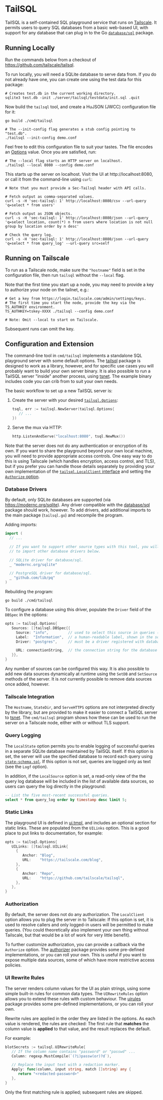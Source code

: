 # TailSQL

TailSQL is a self-contained SQL playground service that runs on [Tailscale](https://tailscale.com).
It permits users to query SQL databases from a basic web-based UI, with support for any database
that can plug in to the Go [`database/sql`](https://godoc.org/database/sql) package.

## Running Locally

Run the commands below from a checkout of https://github.com/tailscale/tailsql.

To run locally, you will need a SQLite database to serve data from. If you do
not already have one, you can create one using the test data for this package:

```shell
# Creates test.db in the current working directory.
sqlite3 test.db -init ./server/tailsql/testdata/init.sql .quit
```

Now build the `tailsql` tool, and create a HuJSON (JWCC) configuration file for it:

```shell
go build ./cmd/tailsql

# The --init-config flag generates a stub config pointing to "test.db".
./tailsql --init-config demo.conf
```

Feel free to edit this configuration file to suit your tastes. The file encodes
an [Options](./server/tailsql/options.go#L27) value. Once you are satisfied, run:

```shell
# The --local flag starts an HTTP server on localhost.
./tailsql --local 8080 --config demo.conf
```

This starts up the server on localhost. Visit the UI at http://localhost:8080,
or call it from the command-line using `curl`:

```shell
# Note that you must provide a Sec-Tailsql header with API calls.

# Fetch output as comma-separated values.
curl -s -H 'sec-tailsql: 1' http://localhost:8080/csv --url-query 'q=select * from users'

# Fetch output as JSON objects.
curl -s -H 'sec-tailsql: 1' http://localhost:8080/json --url-query 'q=select location, count(*) n from users where location is not null group by location order by n desc'

# Check the query log.
curl -s -H 'sec-tailsql: 1' http://localhost:8080/json --url-query 'q=select * from query_log' --url-query src=self
```

## Running on Tailscale

To run as a Tailscale node, make sure the `"hostname"` field is set in the
configuration file, then run `tailsql` without the `--local` flag.

Note that the first time you start up a node, you may need to provide a key to
authorize your node on the tailnet, e.g.:

```shell
# Get a key from https://login.tailscale.com/admin/settings/keys.
# The first time you start the node, provide the key via the TS_AUTHKEY environment.
TS_AUTHKEY=tskey-XXXX ./tailsql --config demo.conf

# Note: Omit --local to start on Tailscale.
```

Subsequent runs can omit the key.

## Configuration and Extension

The command-line tool in `cmd/tailsql` implements a standalone SQL playground server with some default options. The [tailsql][tailsql] package is designed to work as a library, however, and for specific use cases you will probably want to build your own server binary. It is also possible to run a TailSQL server "inside" another process, using [tsnet][tsnet]. The example binary includes code you can crib from to suit your own needs.

The basic workflow to set up a new TailSQL server is:

1. Create the server with your desired [`tailsql.Options`][options]:

    ```go
    tsql, err := tailsql.NewServer(tailsql.Options{
       // ...
    })
    ```

2. Serve the mux via HTTP:

    ```go
    http.ListenAndServe("localhost:8080", tsql.NewMux())
    ```

Note that the server does not do any authentication or encryption of its own. If you want to share the playground beyond your own local machine, you will need to provide appropriate access controls. One easy way to do this is using Tailscale (which handles encryption, access control, and TLS), but if you prefer you can handle those details separately by providing your own implementation of the [`tailsql.LocalClient` interface][lcintf] and setting the [`Authorize` option][authopt].

### Database Drivers

By default, only SQLite databases are supported (via https://modernc.org/sqlite). Any driver compatible with the [database/sql][dbsql] package should work, however. To add drivers, add additional imports to the main package (`tailsql.go`) and recompile the program.

Adding imports:

```go
import (
  // ...

  // If you want to support other source types with this tool, you will need
  // to import other database drivers below.

  // SQLite driver for database/sql.
  _ "modernc.org/sqlite"

  // PostgreSQL driver for database/sql.
  _ "github.com/lib/pq"
)
```

Rebuilding the program:

```shell
go build ./cmd/tailsql
```

To configure a database using this driver, populate the `Driver` field of the `DBSpec` in the options:

```go
opts := tailsql.Options{
   Sources: []tailsql.DBSpec{{
     Source: "info",         // used to select this source in queries (src=info)
     Label:  "Information",  // a human-readable label, shown in the source picker
     Driver: "postgres",     // must be a driver registered with database/sql

     URL: connectionString,  // the connection string for the database
   }},
}
```

Any number of sources can be configured this way. It is also possible to add new data sources dynamically at runtime using the `SetDB` and `SetSource` methods of the server. It is _not_ currently possible to remove data sources once added, however.

### Tailscale Integration

The `Hostname`, `StateDir`, and `ServeHTTPS` options are not interpreted directly by the library, but are provided to make it easier to connect a TailSQL server to [tsnet][tsnet]. The `cmd/tailsql` program shows how these can be used to run the server on a Tailscale node, either with or without TLS support.

### Query Logging

The `LocalState` option permits you to enable logging of successful queries in a separate SQLite database maintained by TailSQL itself. If  this option is set, the server will use the specified database to record each query using [`state-schema.sql`][stschema]. If this option is not set, queries are logged only as text (see the `Logf` option).

In addition, if the `LocalSource` option is set, a read-only view of the the query log database will be included in the list of available data sources, so users can query the log directly in the playground:

```sql
-- List the five most-recent successful queries.
select * from query_log order by timestamp desc limit 5;
```

### Static Links

The playground UI is defined in [ui.tmpl][uitmpl], and includes an optional section for static links. These are populated from the `UILinks` option. This is a good place to put links to documentation, for example:

```go
opts := tailsql.Options{
   UILinks: []tailsql.UILink{
     {
        Anchor: "Blog",
        URL:    "https://tailscale.com/blog",
     },
     {
        Anchor: "Repo",
        URL:    "https://github.com/tailscale/tailsql",
     },
   },
}
```

### Authorization

By default, the server does not do any authorization. The `LocalClient` option allows you to plug the server in to Tailscale: If this option is set, it is used to resolve callers and only logged-in users will be permitted to make queries. (You could theoretically also implement your own thing without Tailscale, but that would be a lot of work for very little benefit).

To further customize authorization, you can provide a callback via the `Authorize` option. The [authorizer][authz] package provides some pre-defined implementations, or you can roll your own. This is useful if you want to expose multiple data sources, some of which have more restrictive access policies.

### UI Rewrite Rules

The server renders column values for the UI as plain strings, using some simple built-in rules for common data types. The `UIRewriteRules` option allows you to extend these rules with custom behaviour. The [uirules][uirules] package provides some pre-defined implementations, or you can roll your own.

Rewrite rules are applied in the order they are listed in the options. As each value is rendered, the rules are checked: The first rule that **matches** the column value is **applied** to that value, and the result replaces the default.

For example:

```go
blotSecrets := tailsql.UIRewriteRule{
   // If the column name contains "password" or "passwd" ...
   Column: regexp.MustCompile(`(?i)passw(or)?d`),

   // Replace the input text with a redaction marker.
   Apply: func(column, input string, match []string) any {
      return "<redacted-password>"
   },
}
```

Only the first matching rule is applied; subsequent rules are skipped.


<!-- references -->
[authopt]: https://godoc.org/github.com/tailscale/tailsql/server/tailsql#Options.Authorize
[authz]: https://godoc.org/github.com/tailscale/tailsql/authorizer
[dbsql]: https://godoc.org/database/sql
[lcintf]: https://godoc.org/github.com/tailscale/tailsql/server/tailsql#LocalClient
[options]: https://godoc.org/github.com/tailscale/tailsql/server/tailsql#Options
[stschema]: ./server/tailsql/state-schema.sql
[tailsql]: https://godoc.org/github.com/tailscale/tailsql/server/tailsql
[tsnet]: https://godoc.org/tailscale.com/tsnet
[uirules]: https://godoc.org/github.com/tailscale/tailsql/uirules
[uitmpl]: ./server/tailsql/ui.tmpl
